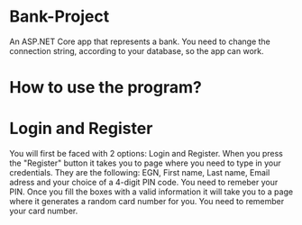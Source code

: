 # Bank-Project
An ASP.NET Core app that represents a bank. You need to change the connection string, according to your database, so the app can work.

# How to use the program?

# Login and Register
You will first be faced with 2 options: Login and Register. When you press the "Register" button it takes you to page where you need to type in your credentials.
They are the following: EGN, First name, Last name, Email adress and your choice of a 4-digit PIN code. You need to remeber your PIN.
Once you fill the boxes with a valid information it will take you to a page where it generates a random card number for you. You need to remember your card number.

